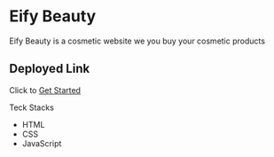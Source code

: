 # Eify Beauty
Eify Beauty is a cosmetic website we you buy your cosmetic products

## Deployed Link
Click to [Get Started](https://thunderous-mousse-e34bf3.netlify.app/)

Teck Stacks 
- HTML
- CSS
- JavaScript
